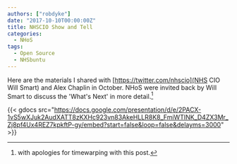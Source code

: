 ```yaml
---
authors: ["robdyke"]
date: "2017-10-10T00:00:00Z"
title: NHSCIO Show and Tell
categories:
  - NHoS
tags:
  - Open Source
  - NHSbuntu
---
```

Here are the materials I shared with [https://twitter.com/nhscio](NHS CIO Will Smart) and Alex Chaplin in October. NHoS were invited back by Will Smart to discuss the 'What's Next' in more detail.[^1]

{{< gdocs src="https://docs.google.com/presentation/d/e/2PACX-1vS5wXJuk2AudXATT8zKXHc923vn83AkeHLLR8K8_FmiWTINK_D4ZX3Mr_Zj8pf4Ux4REZ7kpkftP-gy/embed?start=false&loop=false&delayms=3000" >}}

[^1]: with apologies for timewarping with this post.
